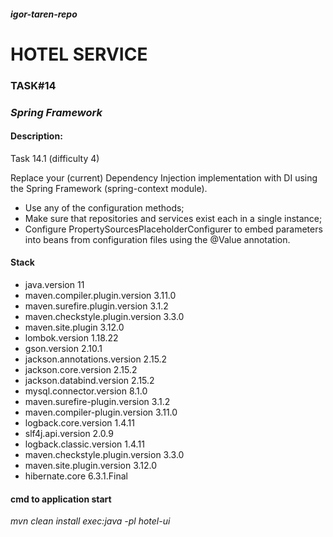 #### _igor-taren-repo_

# HOTEL SERVICE

### TASK#14

### _Spring Framework_

#### Description:

Task 14.1 (difficulty 4)

Replace your (current) Dependency Injection implementation with DI using the Spring Framework (spring-context module).
- Use any of the configuration methods;
- Make sure that repositories and services exist each in a single instance;
- Configure PropertySourcesPlaceholderConfigurer to embed parameters into beans 
from configuration files using the @Value annotation.

#### Stack

- java.version 11
- maven.compiler.plugin.version 3.11.0
- maven.surefire.plugin.version 3.1.2
- maven.checkstyle.plugin.version 3.3.0
- maven.site.plugin 3.12.0
- lombok.version 1.18.22
- gson.version 2.10.1
- jackson.annotations.version 2.15.2
- jackson.core.version 2.15.2
- jackson.databind.version 2.15.2
- mysql.connector.version 8.1.0
- maven.surefire-plugin.version 3.1.2
- maven.compiler-plugin.version 3.11.0
- logback.core.version 1.4.11
- slf4j.api.version 2.0.9
- logback.classic.version 1.4.11
- maven.checkstyle.plugin.version 3.3.0
- maven.site.plugin.version 3.12.0
- hibernate.core 6.3.1.Final

#### cmd to application start

_mvn clean install exec:java -pl hotel-ui_ 